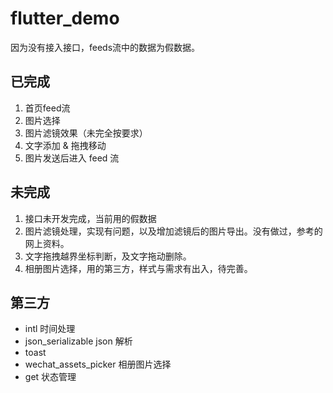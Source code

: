 # flutter_demo

因为没有接入接口，feeds流中的数据为假数据。

## 已完成
1. 首页feed流
2. 图片选择
3. 图片滤镜效果（未完全按要求）
4. 文字添加 & 拖拽移动
5. 图片发送后进入 feed 流

## 未完成
1. 接口未开发完成，当前用的假数据
2. 图片滤镜处理，实现有问题，以及增加滤镜后的图片导出。没有做过，参考的网上资料。
3. 文字拖拽越界坐标判断，及文字拖动删除。
4. 相册图片选择，用的第三方，样式与需求有出入，待完善。


## 第三方
* intl 时间处理
* json_serializable json 解析
* toast 
* wechat_assets_picker 相册图片选择
* get 状态管理